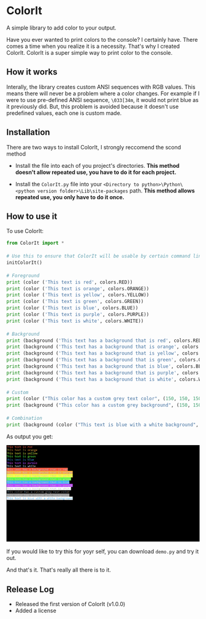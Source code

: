 # ColorIt
A simple library to add color to your output.

Have you ever wanted to print colors to the console? I certainly have. There comes a time when you realize it is a necessity. That's why I created ColorIt. ColorIt is a super simple way to print color to the console. 

## How it works

Interally, the library creates custom ANSI sequences with RGB values. This means there will never be a problem where a color changes. For example if I were to use pre-defined ANSI sequence, `\033[34m`, it would not print blue as it previously did. But, this problem is avoided because it doesn't use predefined values, each one is custom made.

## Installation
There are two ways to install ColorIt, I strongly reccomend the scond method

* Install the file into each of you project's directories. **This method doesn't allow repeated use, you have to do it for each project.**

* Install the `ColorIt.py` file into your `<Directory to python>\Python\<python version folder>\Lib\site-packages` path. **This method allows repeated use, you only have to do it once.**

## How to use it

To use ColorIt:

```python
from ColorIt import *

# Use this to ensure that ColorIt will be usable by certain command line interfaces
initColorIt()

# Foreground
print (color ('This text is red', colors.RED))
print (color ('This text is orange', colors.ORANGE))
print (color ('This text is yellow', colors.YELLOW))
print (color ('This text is green', colors.GREEN))
print (color ('This text is blue', colors.BLUE))
print (color ('This text is purple', colors.PURPLE))
print (color ('This text is white', colors.WHITE))

# Background
print (background ('This text has a background that is red', colors.RED))
print (background ('This text has a background that is orange', colors.ORANGE))
print (background ('This text has a background that is yellow', colors.YELLOW))
print (background ('This text has a background that is green', colors.GREEN))
print (background ('This text has a background that is blue', colors.BLUE))
print (background ('This text has a background that is purple', colors.PURPLE))
print (background ('This text has a background that is white', colors.WHITE))

# Custom
print (color ("This color has a custom grey text color", (150, 150, 150))
print (background ("This color has a custom grey background", (150, 150, 150))

# Combination
print (background (color ("This text is blue with a white background", colors.BLUE), colors.WHITE))


```

As output you get:

![](ImagesInReadMe/demo.png)

If you would like to try this for yoyr self, you can download `demo.py` and try it out. 

And that's it. That's really all there is to it.

## Release Log
* Released the first version of ColorIt (v1.0.0)
* Added a license
